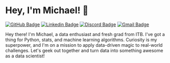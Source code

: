 # Hey, I'm Michael! 👋

[![GitHub Badge](https://img.shields.io/badge/michaelalfarino-black?logo=github&link=https%3A%2F%2Fgithub.com%2Fmichaelalfarino%2F
)](https://github.com/michaelalfarino)
[![Linkedin Badge](https://img.shields.io/badge/michaelalfarino-blue?logo=Linkedin&link=https%3A%2F%2Fwww.linkedin.com%2Fin%2Fmichaelalfarino%2F)](https://www.linkedin.com/in/michaelalfarino/)
[![Discord Badge](https://img.shields.io/badge/michaelalfarino-%23282b30?logo=discord&logoColor=%237289da&link=https%3A%2F%2Fdiscordapp.com%2Fusers%2F433593016872337408)](https://discordapp.com/users/433593016872337408)
[![Gmail Badge](https://img.shields.io/badge/m.alfarino-c14438?logo=gmail&logoColor=white&link=mailto%3Am.alfarino%40gmail.com
)](mailto:m.alfarino@gmail.com)

Hey there! I'm Michael, a data enthusiast and fresh grad from ITB. I've got a thing for Python, stats, and machine learning algorithms. Curiosity is my superpower, and I'm on a mission to apply data-driven magic to real-world challenges. Let's geek out together and turn data into something awesome as a data scientist!

<!--
**michaelalfarino/michaelalfarino** is a ✨ _special_ ✨ repository because its `README.md` (this file) appears on your GitHub profile.

Here are some ideas to get you started:

- 🔭 I’m currently working on ...
- 🌱 I’m currently learning ...
- 👯 I’m looking to collaborate on ...
- 🤔 I’m looking for help with ...
- 💬 Ask me about ...
- 📫 How to reach me: ...
- 😄 Pronouns: ...
- ⚡ Fun fact: ...
-->
